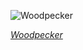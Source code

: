 
![Woodpecker](https://upload.wikimedia.org/wikipedia/commons/thumb/4/4b/Campo_flicker_%28Colaptes_campestris%29_female.JPG/450px-Campo_flicker_%28Colaptes_campestris%29_female.JPG)

*[Woodpecker](https://wikipedia.org/wiki/File:Campo_flicker_(Colaptes_campestris)_female.JPG)*

